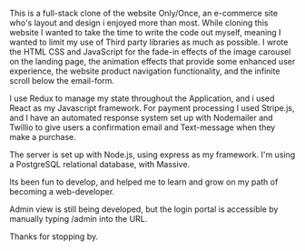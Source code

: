 This is a full-stack clone of the website Only/Once, an e-commerce site who's layout and design i enjoyed more than most. While cloning this website I wanted to take the time to write the code out myself, meaning I wanted to limit my use of Third party libraries as much as possible. I wrote the HTML CSS and JavaScript for the fade-in effects of the image carousel on the landing page, the animation effects that provide some enhanced user experience, the website product navigation functionality, and the infinite scroll below the email-form.

I use Redux to manage my state throughout the Application, and i used React as my Javascript framework. For payment processing I used Stripe.js, and I have an automated response system set up with Nodemailer and Twillio to give users a confirmation email and Text-message when they make a purchase. 

The server is set up with Node.js, using express as my framework. I'm using a PostgreSQL relational database, with Massive. 

Its been fun to develop, and helped me to learn and grow on my path of becoming a web-developer.

Admin view is still being developed, but the login portal is accessible by manually typing /admin into the URL.


Thanks for stopping by.